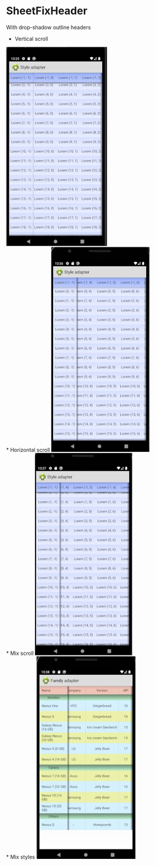 # SheetFixHeader
With drop-shadow outline headers
* Vertical scroll
<img src="https://github.com/ntuIT/SheetFixHeader/blob/master/image-demo/Capture1.JPG?raw=true" />
<br>
* Horizontal scroll
<img src="https://github.com/ntuIT/SheetFixHeader/blob/master/image-demo/Capture2.JPG?raw=true" />
<br>
* Mix scroll
<img src="https://github.com/ntuIT/SheetFixHeader/blob/master/image-demo/Capture3.JPG?raw=true" />
<br>
* Mix styles
<img src="https://github.com/ntuIT/SheetFixHeader/blob/master/image-demo/Capture4.JPG?raw=true"/>
